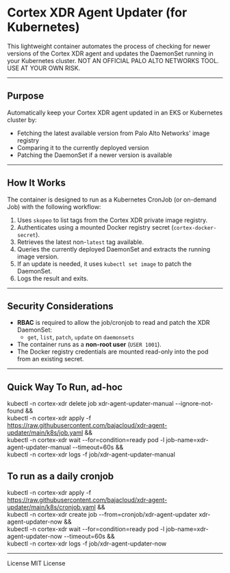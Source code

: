 # Cortex XDR Agent Updater (for Kubernetes)

This lightweight container automates the process of checking for newer versions of the Cortex XDR agent and updates the DaemonSet running in your Kubernetes cluster.  NOT AN OFFICIAL PALO ALTO NETWORKS TOOL.  USE AT YOUR OWN RISK.

---

## Purpose

Automatically keep your Cortex XDR agent updated in an EKS or Kubernetes cluster by:

- Fetching the latest available version from Palo Alto Networks' image registry
- Comparing it to the currently deployed version
- Patching the DaemonSet if a newer version is available

---

## How It Works

The container is designed to run as a Kubernetes CronJob (or on-demand Job) with the following workflow:

1. Uses `skopeo` to list tags from the Cortex XDR private image registry.
2. Authenticates using a mounted Docker registry secret (`cortex-docker-secret`).
3. Retrieves the latest non-`latest` tag available.
4. Queries the currently deployed DaemonSet and extracts the running image version.
5. If an update is needed, it uses `kubectl set image` to patch the DaemonSet.
6. Logs the result and exits.

---

## Security Considerations

- **RBAC** is required to allow the job/cronjob to read and patch the XDR DaemonSet:
  - `get`, `list`, `patch`, `update` on `daemonsets`
- The container runs as a **non-root user** (`USER 1001`).
- The Docker registry credentials are mounted read-only into the pod from an existing secret.

---

## Quick Way To Run, ad-hoc
kubectl -n cortex-xdr delete job xdr-agent-updater-manual --ignore-not-found && \
kubectl -n cortex-xdr apply -f https://raw.githubusercontent.com/bajacloud/xdr-agent-updater/main/k8s/job.yaml && \
kubectl -n cortex-xdr wait --for=condition=ready pod -l job-name=xdr-agent-updater-manual --timeout=60s && \
kubectl -n cortex-xdr logs -f job/xdr-agent-updater-manual


## To run as a daily cronjob
kubectl -n cortex-xdr apply -f https://raw.githubusercontent.com/bajacloud/xdr-agent-updater/main/k8s/cronjob.yaml && \
kubectl -n cortex-xdr create job --from=cronjob/xdr-agent-updater xdr-agent-updater-now && \
kubectl -n cortex-xdr wait --for=condition=ready pod -l job-name=xdr-agent-updater-now --timeout=60s && \
kubectl -n cortex-xdr logs -f job/xdr-agent-updater-now




---
License
MIT License